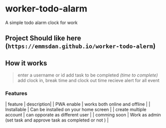 # worker-todo-alarm

A simple todo alarm clock for work

## Project Should like here (`https://emmsdan.github.io/worker-todo-alerm`)

## How it works

> enter a username or id
> add task to be completed *(time to complete)*
> add clock in, break time and clock out time
> recieve alert for all event

### Features

| feature | description|
| PWA enable | works both online and offline |
| Installable | Can be installed on your home screen |
| create multiple account | can opporate as different user |
| comming soon | Work as admin (set task and approve task as completed or not ) |
